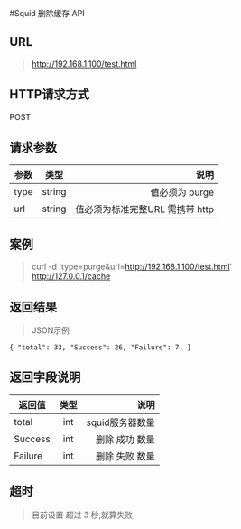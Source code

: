 #Squid 删除缓存 API

## URL

>http://192.168.1.100/test.html

## HTTP请求方式
POST

## 请求参数

| 参数 | 类型 | 说明 |
| ------------- |:-------------:| -----:|
| type | string | 值必须为 purge |
| url | string | 值必须为标准完整URL 需携带 http |

## 案例 
> curl -d 'type=purge&url=http://192.168.1.100/test.html' http://127.0.0.1/cache

## 返回结果
>JSON示例

`
{
  "total": 33,
  "Success": 26,
  "Failure": 7,
}
`

## 返回字段说明

| 返回值| 类型 | 说明 |
| ------------- |:-------------:| -----:|
| total| int| squid服务器数量 |
| Success| int| 删除 成功 数量 |
| Failure| int|删除 失败 数量|

## 超时

>目前设置 超过 3 秒,就算失败
